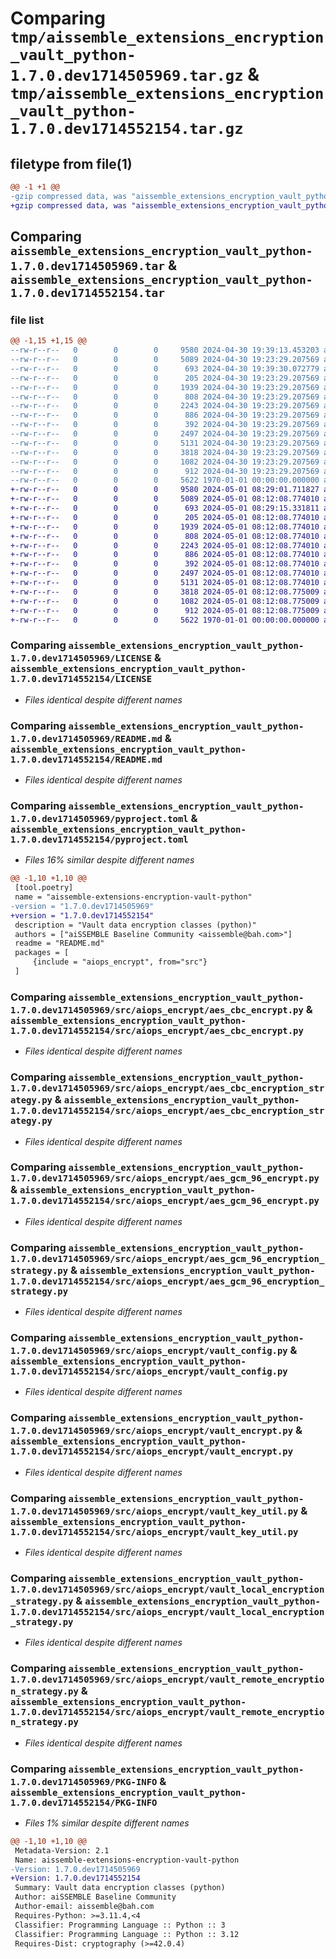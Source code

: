 # Comparing `tmp/aissemble_extensions_encryption_vault_python-1.7.0.dev1714505969.tar.gz` & `tmp/aissemble_extensions_encryption_vault_python-1.7.0.dev1714552154.tar.gz`

## filetype from file(1)

```diff
@@ -1 +1 @@
-gzip compressed data, was "aissemble_extensions_encryption_vault_python-1.7.0.dev1714505969.tar", max compression
+gzip compressed data, was "aissemble_extensions_encryption_vault_python-1.7.0.dev1714552154.tar", max compression
```

## Comparing `aissemble_extensions_encryption_vault_python-1.7.0.dev1714505969.tar` & `aissemble_extensions_encryption_vault_python-1.7.0.dev1714552154.tar`

### file list

```diff
@@ -1,15 +1,15 @@
--rw-r--r--   0        0        0     9580 2024-04-30 19:39:13.453203 aissemble_extensions_encryption_vault_python-1.7.0.dev1714505969/LICENSE
--rw-r--r--   0        0        0     5089 2024-04-30 19:23:29.207569 aissemble_extensions_encryption_vault_python-1.7.0.dev1714505969/README.md
--rw-r--r--   0        0        0      693 2024-04-30 19:39:30.072779 aissemble_extensions_encryption_vault_python-1.7.0.dev1714505969/pyproject.toml
--rw-r--r--   0        0        0      205 2024-04-30 19:23:29.207569 aissemble_extensions_encryption_vault_python-1.7.0.dev1714505969/src/aiops_encrypt/__init__.py
--rw-r--r--   0        0        0     1939 2024-04-30 19:23:29.207569 aissemble_extensions_encryption_vault_python-1.7.0.dev1714505969/src/aiops_encrypt/aes_cbc_encrypt.py
--rw-r--r--   0        0        0      808 2024-04-30 19:23:29.207569 aissemble_extensions_encryption_vault_python-1.7.0.dev1714505969/src/aiops_encrypt/aes_cbc_encryption_strategy.py
--rw-r--r--   0        0        0     2243 2024-04-30 19:23:29.207569 aissemble_extensions_encryption_vault_python-1.7.0.dev1714505969/src/aiops_encrypt/aes_gcm_96_encrypt.py
--rw-r--r--   0        0        0      886 2024-04-30 19:23:29.207569 aissemble_extensions_encryption_vault_python-1.7.0.dev1714505969/src/aiops_encrypt/aes_gcm_96_encryption_strategy.py
--rw-r--r--   0        0        0      392 2024-04-30 19:23:29.207569 aissemble_extensions_encryption_vault_python-1.7.0.dev1714505969/src/aiops_encrypt/strategy_base.py
--rw-r--r--   0        0        0     2497 2024-04-30 19:23:29.207569 aissemble_extensions_encryption_vault_python-1.7.0.dev1714505969/src/aiops_encrypt/vault_config.py
--rw-r--r--   0        0        0     5131 2024-04-30 19:23:29.207569 aissemble_extensions_encryption_vault_python-1.7.0.dev1714505969/src/aiops_encrypt/vault_encrypt.py
--rw-r--r--   0        0        0     3818 2024-04-30 19:23:29.207569 aissemble_extensions_encryption_vault_python-1.7.0.dev1714505969/src/aiops_encrypt/vault_key_util.py
--rw-r--r--   0        0        0     1082 2024-04-30 19:23:29.207569 aissemble_extensions_encryption_vault_python-1.7.0.dev1714505969/src/aiops_encrypt/vault_local_encryption_strategy.py
--rw-r--r--   0        0        0      912 2024-04-30 19:23:29.207569 aissemble_extensions_encryption_vault_python-1.7.0.dev1714505969/src/aiops_encrypt/vault_remote_encryption_strategy.py
--rw-r--r--   0        0        0     5622 1970-01-01 00:00:00.000000 aissemble_extensions_encryption_vault_python-1.7.0.dev1714505969/PKG-INFO
+-rw-r--r--   0        0        0     9580 2024-05-01 08:29:01.711827 aissemble_extensions_encryption_vault_python-1.7.0.dev1714552154/LICENSE
+-rw-r--r--   0        0        0     5089 2024-05-01 08:12:08.774010 aissemble_extensions_encryption_vault_python-1.7.0.dev1714552154/README.md
+-rw-r--r--   0        0        0      693 2024-05-01 08:29:15.331811 aissemble_extensions_encryption_vault_python-1.7.0.dev1714552154/pyproject.toml
+-rw-r--r--   0        0        0      205 2024-05-01 08:12:08.774010 aissemble_extensions_encryption_vault_python-1.7.0.dev1714552154/src/aiops_encrypt/__init__.py
+-rw-r--r--   0        0        0     1939 2024-05-01 08:12:08.774010 aissemble_extensions_encryption_vault_python-1.7.0.dev1714552154/src/aiops_encrypt/aes_cbc_encrypt.py
+-rw-r--r--   0        0        0      808 2024-05-01 08:12:08.774010 aissemble_extensions_encryption_vault_python-1.7.0.dev1714552154/src/aiops_encrypt/aes_cbc_encryption_strategy.py
+-rw-r--r--   0        0        0     2243 2024-05-01 08:12:08.774010 aissemble_extensions_encryption_vault_python-1.7.0.dev1714552154/src/aiops_encrypt/aes_gcm_96_encrypt.py
+-rw-r--r--   0        0        0      886 2024-05-01 08:12:08.774010 aissemble_extensions_encryption_vault_python-1.7.0.dev1714552154/src/aiops_encrypt/aes_gcm_96_encryption_strategy.py
+-rw-r--r--   0        0        0      392 2024-05-01 08:12:08.774010 aissemble_extensions_encryption_vault_python-1.7.0.dev1714552154/src/aiops_encrypt/strategy_base.py
+-rw-r--r--   0        0        0     2497 2024-05-01 08:12:08.774010 aissemble_extensions_encryption_vault_python-1.7.0.dev1714552154/src/aiops_encrypt/vault_config.py
+-rw-r--r--   0        0        0     5131 2024-05-01 08:12:08.774010 aissemble_extensions_encryption_vault_python-1.7.0.dev1714552154/src/aiops_encrypt/vault_encrypt.py
+-rw-r--r--   0        0        0     3818 2024-05-01 08:12:08.775009 aissemble_extensions_encryption_vault_python-1.7.0.dev1714552154/src/aiops_encrypt/vault_key_util.py
+-rw-r--r--   0        0        0     1082 2024-05-01 08:12:08.775009 aissemble_extensions_encryption_vault_python-1.7.0.dev1714552154/src/aiops_encrypt/vault_local_encryption_strategy.py
+-rw-r--r--   0        0        0      912 2024-05-01 08:12:08.775009 aissemble_extensions_encryption_vault_python-1.7.0.dev1714552154/src/aiops_encrypt/vault_remote_encryption_strategy.py
+-rw-r--r--   0        0        0     5622 1970-01-01 00:00:00.000000 aissemble_extensions_encryption_vault_python-1.7.0.dev1714552154/PKG-INFO
```

### Comparing `aissemble_extensions_encryption_vault_python-1.7.0.dev1714505969/LICENSE` & `aissemble_extensions_encryption_vault_python-1.7.0.dev1714552154/LICENSE`

 * *Files identical despite different names*

### Comparing `aissemble_extensions_encryption_vault_python-1.7.0.dev1714505969/README.md` & `aissemble_extensions_encryption_vault_python-1.7.0.dev1714552154/README.md`

 * *Files identical despite different names*

### Comparing `aissemble_extensions_encryption_vault_python-1.7.0.dev1714505969/pyproject.toml` & `aissemble_extensions_encryption_vault_python-1.7.0.dev1714552154/pyproject.toml`

 * *Files 16% similar despite different names*

```diff
@@ -1,10 +1,10 @@
 [tool.poetry]
 name = "aissemble-extensions-encryption-vault-python"
-version = "1.7.0.dev1714505969"
+version = "1.7.0.dev1714552154"
 description = "Vault data encryption classes (python)"
 authors = ["aiSSEMBLE Baseline Community <aissemble@bah.com>"]
 readme = "README.md"
 packages = [
     {include = "aiops_encrypt", from="src"}
 ]
```

### Comparing `aissemble_extensions_encryption_vault_python-1.7.0.dev1714505969/src/aiops_encrypt/aes_cbc_encrypt.py` & `aissemble_extensions_encryption_vault_python-1.7.0.dev1714552154/src/aiops_encrypt/aes_cbc_encrypt.py`

 * *Files identical despite different names*

### Comparing `aissemble_extensions_encryption_vault_python-1.7.0.dev1714505969/src/aiops_encrypt/aes_cbc_encryption_strategy.py` & `aissemble_extensions_encryption_vault_python-1.7.0.dev1714552154/src/aiops_encrypt/aes_cbc_encryption_strategy.py`

 * *Files identical despite different names*

### Comparing `aissemble_extensions_encryption_vault_python-1.7.0.dev1714505969/src/aiops_encrypt/aes_gcm_96_encrypt.py` & `aissemble_extensions_encryption_vault_python-1.7.0.dev1714552154/src/aiops_encrypt/aes_gcm_96_encrypt.py`

 * *Files identical despite different names*

### Comparing `aissemble_extensions_encryption_vault_python-1.7.0.dev1714505969/src/aiops_encrypt/aes_gcm_96_encryption_strategy.py` & `aissemble_extensions_encryption_vault_python-1.7.0.dev1714552154/src/aiops_encrypt/aes_gcm_96_encryption_strategy.py`

 * *Files identical despite different names*

### Comparing `aissemble_extensions_encryption_vault_python-1.7.0.dev1714505969/src/aiops_encrypt/vault_config.py` & `aissemble_extensions_encryption_vault_python-1.7.0.dev1714552154/src/aiops_encrypt/vault_config.py`

 * *Files identical despite different names*

### Comparing `aissemble_extensions_encryption_vault_python-1.7.0.dev1714505969/src/aiops_encrypt/vault_encrypt.py` & `aissemble_extensions_encryption_vault_python-1.7.0.dev1714552154/src/aiops_encrypt/vault_encrypt.py`

 * *Files identical despite different names*

### Comparing `aissemble_extensions_encryption_vault_python-1.7.0.dev1714505969/src/aiops_encrypt/vault_key_util.py` & `aissemble_extensions_encryption_vault_python-1.7.0.dev1714552154/src/aiops_encrypt/vault_key_util.py`

 * *Files identical despite different names*

### Comparing `aissemble_extensions_encryption_vault_python-1.7.0.dev1714505969/src/aiops_encrypt/vault_local_encryption_strategy.py` & `aissemble_extensions_encryption_vault_python-1.7.0.dev1714552154/src/aiops_encrypt/vault_local_encryption_strategy.py`

 * *Files identical despite different names*

### Comparing `aissemble_extensions_encryption_vault_python-1.7.0.dev1714505969/src/aiops_encrypt/vault_remote_encryption_strategy.py` & `aissemble_extensions_encryption_vault_python-1.7.0.dev1714552154/src/aiops_encrypt/vault_remote_encryption_strategy.py`

 * *Files identical despite different names*

### Comparing `aissemble_extensions_encryption_vault_python-1.7.0.dev1714505969/PKG-INFO` & `aissemble_extensions_encryption_vault_python-1.7.0.dev1714552154/PKG-INFO`

 * *Files 1% similar despite different names*

```diff
@@ -1,10 +1,10 @@
 Metadata-Version: 2.1
 Name: aissemble-extensions-encryption-vault-python
-Version: 1.7.0.dev1714505969
+Version: 1.7.0.dev1714552154
 Summary: Vault data encryption classes (python)
 Author: aiSSEMBLE Baseline Community
 Author-email: aissemble@bah.com
 Requires-Python: >=3.11.4,<4
 Classifier: Programming Language :: Python :: 3
 Classifier: Programming Language :: Python :: 3.12
 Requires-Dist: cryptography (>=42.0.4)
```

